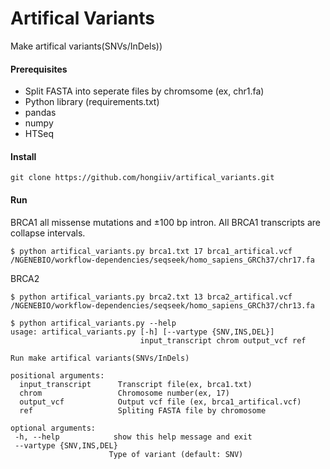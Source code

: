 # Artifical Variants

Make artifical variants(SNVs/InDels))

#### Prerequisites

* Split FASTA into seperate files by chromsome (ex, chr1.fa)
* Python library (requirements.txt)
 * pandas
 * numpy
 * HTSeq

#### Install

`git clone https://github.com/hongiiv/artifical_variants.git`

#### Run

BRCA1 all missense mutations and ±100 bp intron. All BRCA1 transcripts are collapse intervals.

`$ python artifical_variants.py brca1.txt 17 brca1_artifical.vcf /NGENEBIO/workflow-dependencies/seqseek/homo_sapiens_GRCh37/chr17.fa`

BRCA2 

`$ python artifical_variants.py brca2.txt 13 brca2_artifical.vcf /NGENEBIO/workflow-dependencies/seqseek/homo_sapiens_GRCh37/chr13.fa`

	$ python artifical_variants.py --help
	usage: artifical_variants.py [-h] [--vartype {SNV,INS,DEL}]
	                             input_transcript chrom output_vcf ref

	Run make artifical variants(SNVs/InDels)

	positional arguments:
	  input_transcript      Transcript file(ex, brca1.txt)
	  chrom                 Chromosome number(ex, 17)
	  output_vcf            Output vcf file (ex, brca1_artifical.vcf)
	  ref                   Spliting FASTA file by chromosome

	optional arguments:
 	 -h, --help            show this help message and exit
 	 --vartype {SNV,INS,DEL}
  	                      Type of variant (default: SNV)
